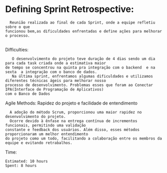 # Defining Sprint Retrospective:

      Reunião realizada ao final de cada Sprint, onde a equipe refletiu sobre o que 
    funcionou bem,as dificuldades enfrentadas e define ações para melhorar o processo.

##

Difficulties:

       O desenvolvimento do projeto teve duração de 4 dias sendo um dia para cada task criada onde a estimativa maior 
    de tempo se concentrou na quinta pra integração com o backend  e na sexta  a integração com o banco de dados.
       Na última sprint, enfrentamos algumas dificuldades e utilizamos diferentes técnicas ágeis para melhorar nosso 
    processo de desenvolvimento. Problemas esses que foram ao Conectar IPA(Interface de Programação de Aplicativos) 
    com o Banco de Dados

Agile Methods: Rapidez do projeto e facilidade de entendimento

      A adoção do método Scrum, proporcionou uma maior rapidez no desenvolvimento do projeto. 
      Ocorre devido à ênfase na entrega contínua de incrementos funcionais, permitindo uma validação 
    constante e feedback dos usuários. Além disso, esses métodos proporcionaram um melhor entendimento 
    do projeto como um todo, facilitando a colaboração entre os membros da equipe e evitando retrabalhos.

   
Time:

    Estimated: 10 hours
    Spent: 8 hours
